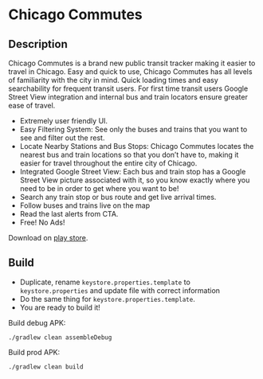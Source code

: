 # Chicago Commutes

## Description

Chicago Commutes is a brand new public transit tracker making it easier to travel in Chicago. Easy and quick to use, Chicago Commutes has all levels of familiarity with the city in mind. Quick loading times and easy searchability for frequent transit users. For first time transit users Google Street View integration and internal bus and train locators ensure greater ease of travel.
* Extremely user friendly UI.
* Easy Filtering System: See only the buses and trains that you want to see and filter out the rest.
* Locate Nearby Stations and Bus Stops: Chicago Commutes locates the nearest bus and train locations so that you don’t have to, making it easier for travel throughout the entire city of Chicago. 
* Integrated Google Street View: Each bus and train stop has a Google Street View picture associated with it, so you know exactly where you need to be in order to get where you want to be!
* Search any train stop or bus route and get live arrival times. 
* Follow buses and trains live on the map
* Read the last alerts from CTA.
* Free! No Ads!

Download on [play store](https://play.google.com/store/apps/details?id=fr.cph.chicago).

## Build

* Duplicate, rename `keystore.properties.template` to `keystore.properties` and update file with correct information
* Do the same thing for `keystore.properties.template`.
* You are ready to build it!

Build debug APK:

`./gradlew clean assembleDebug`

Build prod APK:

`./gradlew clean build`
